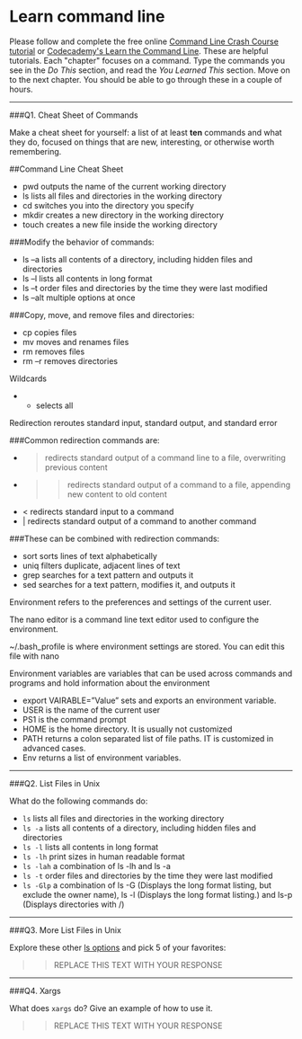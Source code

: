 # Learn command line

Please follow and complete the free online [Command Line Crash Course
tutorial](https://web.archive.org/web/20160708171659/http://cli.learncodethehardway.org/book/) or [Codecademy's Learn the Command Line](https://www.codecademy.com/learn/learn-the-command-line). These are helpful tutorials. Each "chapter" focuses on a command. Type the commands you see in the _Do This_ section, and read the _You Learned This_ section. Move on to the next chapter. You should be able to go through these in a couple of hours.

---

###Q1.  Cheat Sheet of Commands  

Make a cheat sheet for yourself: a list of at least **ten** commands and what they do, focused on things that are new, interesting, or otherwise worth remembering.

> > 

##Command Line Cheat Sheet

* pwd outputs the name of the current working directory
* ls lists all files and directories in the working directory
* cd switches you into the directory you specify
* mkdir creates a new directory in the working directory
* touch creates a new file inside the working directory

###Modify the behavior of commands:
* ls –a lists all contents of a directory, including hidden files and directories
* ls –l lists all contents in long format
* ls –t order files and directories by the time they were last modified
* ls –alt multiple options at once 

###Copy, move, and remove files and directories:
* cp copies files
* mv moves and renames files
* rm removes files
* rm –r removes directories

Wildcards
- * selects all

Redirection reroutes standard input, standard output, and standard error

###Common redirection commands are:
- > redirects standard output of a command line to a file, overwriting previous content
- >> redirects standard output of a command to a file, appending new content to old content
- < redirects standard input to a command
- | redirects standard output of a command to another command

###These can be combined with redirection commands:
- sort sorts lines of text alphabetically
- uniq filters duplicate, adjacent lines of text
- grep searches for a text pattern and outputs it
- sed  searches for a text pattern, modifies it, and outputs it

Environment refers to the preferences and settings of the current user.

The nano editor is a command line text editor used to configure the environment.

~/.bash_profile is where environment settings are stored. You can edit this file with nano

Environment variables are variables that can be used across commands and programs and 
hold information about the environment 
- export VAIRABLE=”Value” sets and exports an environment variable.
- USER is the name of the current user
- PS1 is the command prompt
- HOME is the home directory. It is usually not customized
- PATH  returns a colon separated list of file paths. IT is customized in advanced cases.
- Env returns a list of environment variables. 


---

###Q2.  List Files in Unix   

What do the following commands do:  
- `ls`  lists all files and directories in the working directory
- `ls -a`  lists all contents of a directory, including hidden files and directories
- `ls -l`  lists all contents in long format
- `ls -lh`  print sizes in human readable format
- `ls -lah`  a combination of ls -lh and ls -a
- `ls -t`  order files and directories by the time they were last modified
- `ls -Glp`  a combination of ls -G (Displays the long format listing, but exclude the owner name), ls -l (Displays the long format listing.) and ls-p (Displays directories with /)


---

###Q3.  More List Files in Unix  

Explore these other [ls options](http://www.techonthenet.com/unix/basic/ls.php) and pick 5 of your favorites:

> > REPLACE THIS TEXT WITH YOUR RESPONSE

---

###Q4.  Xargs   

What does `xargs` do? Give an example of how to use it.

> > REPLACE THIS TEXT WITH YOUR RESPONSE

 

